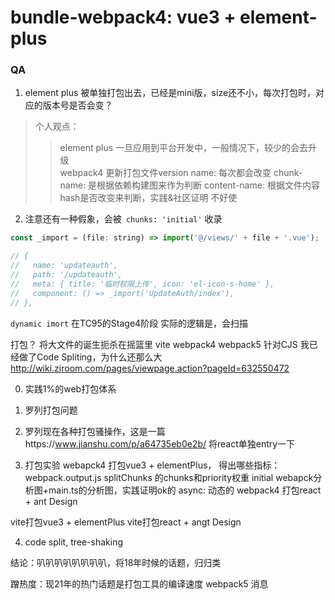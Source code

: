 # bundle-webpack4: vue3 + element-plus

### QA
1. element plus 被单独打包出去，已经是mini版，size还不小，每次打包时，对应的版本号是否会变？
> 个人观点：    
>> element plus 一旦应用到平台开发中，一般情况下，较少的会去升级    
>> webpack4 更新打包文件version
name: 每次都会改变
chunk-name: 是根据依赖构建图来作为判断
content-name: 根据文件内容hash是否改变来判断，实践&社区证明 不好使

2. 注意还有一种假象，会被` chunks: 'initial'` 收录
```js
const _import = (file: string) => import('@/views/' + file + '.vue');

// {
//   name: 'updateauth',
//   path: '/updateauth',
//   meta: { title: '临时权限上传', icon: 'el-icon-s-home' },
//   component: () => _import('UpdateAuth/index'),
// },
```

`dynamic imort` 在TC95的Stage4阶段
实际的逻辑是，会扫描


打包？
将大文件的诞生扼杀在摇篮里
vite webpack4 webpack5 针对CJS
我已经做了Code Spliting，为什么还那么大
http://wiki.ziroom.com/pages/viewpage.action?pageId=632550472

0. 实践1%的web打包体系
1. 罗列打包问题
2. 罗列现在各种打包骚操作，这是一篇https://www.jianshu.com/p/a64735eb0e2b/  将react单独entry一下

3. 打包实验
webapck4 打包vue3 + elementPlus，
得出哪些指标：webpack.output.js  splitChunks 的chunks和priority权重
initial webapck分析图+main.ts的分析图，实践证明ok的
async: 动态的
webpack4 打包react + ant Design

vite打包vue3 + elementPlus
vite打包react + angt Design

4. code split, tree-shaking

结论：叭叭叭叭叭叭叭叭，将18年时候的话题，归归类

蹭热度：现21年的热门话题是打包工具的编译速度
webpack5 消息